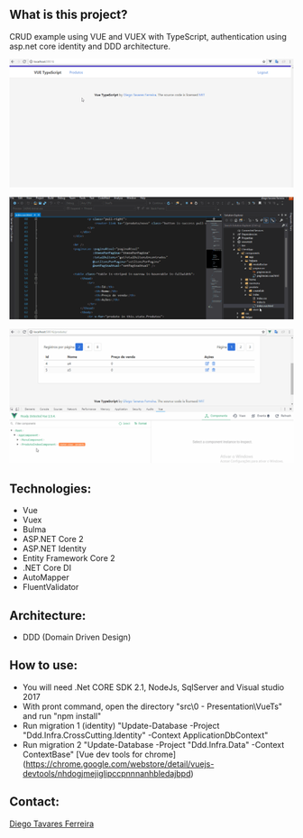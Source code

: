 ## What is this project?
CRUD example using VUE and VUEX with TypeScript, authentication using asp.net core identity and DDD architecture.


![](vuex.gif)

![](paginacao.gif)

![](cadastro_pesquisa.gif)


## Technologies:
- Vue
- Vuex
- Bulma
- ASP.NET Core 2
- ASP.NET Identity
- Entity Framework Core 2
- .NET Core DI
- AutoMapper
- FluentValidator

## Architecture:
- DDD (Domain Driven Design) 

## How to use:
- You will need .Net CORE SDK 2.1, NodeJs, SqlServer and Visual studio 2017
- With pront command, open the directory "src\0 - Presentation\VueTs" and run "npm install" 
- Run migration 1 (identity) "Update-Database -Project "Ddd.Infra.CrossCutting.Identity" -Context ApplicationDbContext" 
- Run migration 2 "Update-Database -Project "Ddd.Infra.Data" -Context ContextBase"
[Vue dev tools for chrome] (https://chrome.google.com/webstore/detail/vuejs-devtools/nhdogjmejiglipccpnnnanhbledajbpd)


## Contact:
[Diego Tavares Ferreira](https://www.linkedin.com/in/diego-tavares-ferreira/)
